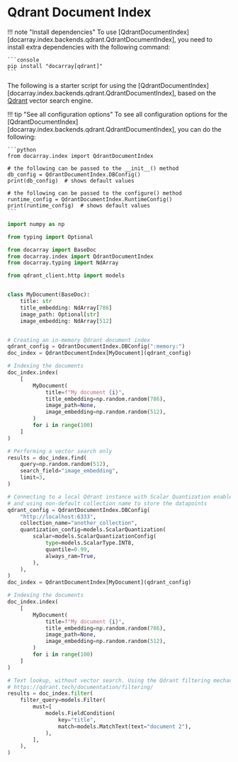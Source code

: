 # Qdrant Document Index

!!! note "Install dependencies"
    To use [QdrantDocumentIndex][docarray.index.backends.qdrant.QdrantDocumentIndex], you need to install extra dependencies with the following command:

    ```console
    pip install "docarray[qdrant]"
    ```

The following is a starter script for using the [QdrantDocumentIndex][docarray.index.backends.qdrant.QdrantDocumentIndex],
based on the [Qdrant](https://qdrant.tech/) vector search engine.

!!! tip "See all configuration options"
    To see all configuration options for the [QdrantDocumentIndex][docarray.index.backends.qdrant.QdrantDocumentIndex],
    you can do the following:

    ```python
    from docarray.index import QdrantDocumentIndex

    # the following can be passed to the __init__() method
    db_config = QdrantDocumentIndex.DBConfig()
    print(db_config)  # shows default values

    # the following can be passed to the configure() method
    runtime_config = QdrantDocumentIndex.RuntimeConfig()
    print(runtime_config)  # shows default values
    ```

```python
import numpy as np

from typing import Optional

from docarray import BaseDoc
from docarray.index import QdrantDocumentIndex
from docarray.typing import NdArray

from qdrant_client.http import models


class MyDocument(BaseDoc):
    title: str
    title_embedding: NdArray[786]
    image_path: Optional[str]
    image_embedding: NdArray[512]


# Creating an in-memory Qdrant document index
qdrant_config = QdrantDocumentIndex.DBConfig(":memory:")
doc_index = QdrantDocumentIndex[MyDocument](qdrant_config)

# Indexing the documents
doc_index.index(
    [
        MyDocument(
            title=f"My document {i}",
            title_embedding=np.random.random(786),
            image_path=None,
            image_embedding=np.random.random(512),
        )
        for i in range(100)
    ]
)

# Performing a vector search only
results = doc_index.find(
    query=np.random.random(512),
    search_field="image_embedding",
    limit=3,
)

# Connecting to a local Qdrant instance with Scalar Quantization enabled,
# and using non-default collection name to store the datapoints
qdrant_config = QdrantDocumentIndex.DBConfig(
    "http://localhost:6333",
    collection_name="another_collection",
    quantization_config=models.ScalarQuantization(
        scalar=models.ScalarQuantizationConfig(
            type=models.ScalarType.INT8,
            quantile=0.99,
            always_ram=True,
        ),
    ),
)
doc_index = QdrantDocumentIndex[MyDocument](qdrant_config)

# Indexing the documents
doc_index.index(
    [
        MyDocument(
            title=f"My document {i}",
            title_embedding=np.random.random(786),
            image_path=None,
            image_embedding=np.random.random(512),
        )
        for i in range(100)
    ]
)

# Text lookup, without vector search. Using the Qdrant filtering mechanisms:
# https://qdrant.tech/documentation/filtering/
results = doc_index.filter(
    filter_query=models.Filter(
        must=[
            models.FieldCondition(
                key="title",
                match=models.MatchText(text="document 2"),
            ),
        ],
    ),
)
```